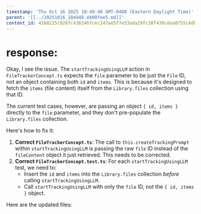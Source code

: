 ```yaml
---
timestamp: 'Thu Oct 16 2025 18:49:48 GMT-0400 (Eastern Daylight Time)'
parent: '[[../20251016_184948.eb00fee5.md]]'
content_id: 4168225c926fc436246fcec247ae5f7e53ada29fc10f430cdea0755c4db192f4
---
```


# response:

Okay, I see the issue. The `startTrackingUsingLLM` action in `FileTrackerConcept.ts` expects the `file` parameter to be just the `File` ID, not an object containing both `id` and `items`. This is because it's designed to fetch the `items` (file content) itself from the `Library.files` collection using that ID.

The current test cases, however, are passing an object `{ id, items }` directly to the `file` parameter, and they don't pre-populate the `Library.files` collection.

Here's how to fix it:

1. **Correct `FileTrackerConcept.ts`**: The call to `this.createTrackingPrompt` within `startTrackingUsingLLM` is passing the raw `file` ID instead of the `fileContent` object it just retrieved. This needs to be corrected.
2. **Correct `FileTrackerConcept.test.ts`**: For each `startTrackingUsingLLM` test, we need to:
   * Insert the `id` and `items` into the `Library.files` collection *before* calling `startTrackingUsingLLM`.
   * Call `startTrackingUsingLLM` with only the `file` ID, not the `{ id, items }` object.

Here are the updated files:
